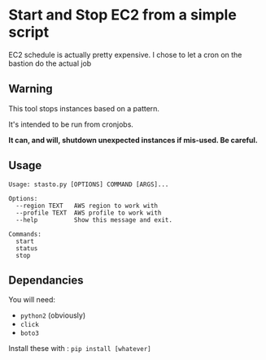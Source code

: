 # Start and Stop EC2 from a simple script

EC2 schedule is actually pretty expensive.
I chose to let a cron on the bastion do the actual job

## Warning

This tool stops instances based on a pattern.

It's intended to be run from cronjobs. 

**It can, and will, shutdown unexpected instances if mis-used. Be careful.**

## Usage

```
Usage: stasto.py [OPTIONS] COMMAND [ARGS]...

Options:
  --region TEXT   AWS region to work with
  --profile TEXT  AWS profile to work with
  --help          Show this message and exit.

Commands:
  start
  status
  stop
```

## Dependancies

You will need: 
 - `python2` (obviously)
 - `click`
 - `boto3`

Install these with : `pip install [whatever]`